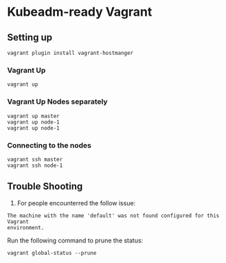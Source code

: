 # Kubeadm-ready Vagrant

## Setting up

```
vagrant plugin install vagrant-hostmanger
```

### Vagrant Up

```
vagrant up
```

### Vagrant Up Nodes separately

```
vagrant up master
vagrant up node-1
vagrant up node-1
```

### Connecting to the nodes

```
vagrant ssh master
vagrant ssh node-1
```


## Trouble Shooting


1. For people encounterred the follow issue:

```
The machine with the name 'default' was not found configured for this Vagrant
environment.
```

Run the following command to prune the status:

```
vagrant global-status --prune
```
